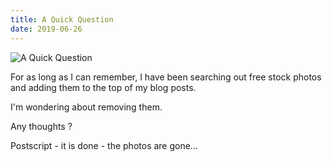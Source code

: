 ```yaml
---
title: A Quick Question
date: 2019-06-26
---
```


![A Quick Question](https://source.unsplash.com/y7GlIdTUOvo/1600x900)

For as long as I can remember, I have been searching out free stock photos and adding them to the top of my blog posts.

I'm wondering about removing them.

Any thoughts ?

Postscript - it is done - the photos are gone...